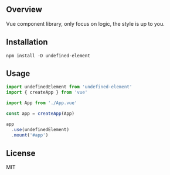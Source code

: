 ## Overview

Vue component library, only focus on logic, the style is up to you.

## Installation

```
npm install -D undefined-element
```

## Usage

```js
import undefinedElement from 'undefined-element'
import { createApp } from 'vue'

import App from './App.vue'

const app = createApp(App)

app
  .use(undefinedElement)
  .mount('#app')
```

## License

MIT
